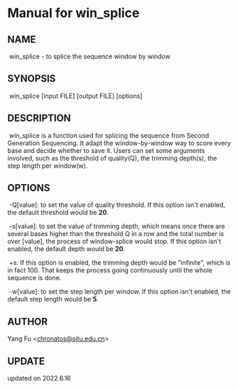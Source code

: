 # Manual for win_splice

## NAME

​	win_splice	- to splice the sequence window by window

## SYNOPSIS

​	win_splice [input FILE] [output FILE] [options]

## DESCRIPTION

​	win_splice is a function used for splicing the sequence from Second Generation Sequencing. It adapt the window-by-window way to score every base and decide whether to save it. Users can set some arguments involved, such as the threshold of quality(Q), the trimming depth(s), the step length per window(w).

## OPTIONS

​	-Q[value]: to set the value of quality threshold. If this option isn't enabled, the default threshold would be __20__.

​	-s[value]: to set the value of trimming depth, which means once there are several bases higher than the threshold Q in a row and the total number is over [value], the process of window-splice would stop. If this option isn't enabled, the default depth would be __20__.

​	+s: If this option is enabled, the trimming depth would be "infinite", which is in fact 100. That keeps the process going continuously until the whole sequence is done.

​	-w[value]: to set the step length per window. If this option isn't enabled, the default step length would be __5__.

## AUTHOR

Yang Fu \<chronatos@sjtu.edu.cn>

## UPDATE

updated on 2022.6.16